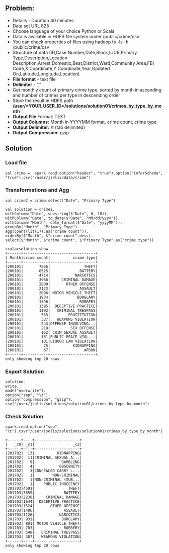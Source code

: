 ## Problem:

- Details - Duration 40 minutes
- Data set URL 825
- Choose language of your choice Python or Scala
- Data is available in HDFS file system under /public/crime/csv
- You can check properties of files using hadoop fs -ls -h /public/crime/csv
- Structure of data (ID,Case Number,Date,Block,IUCR,Primary Type,Description,Location Description,Arrest,Domestic,Beat,District,Ward,Community Area,FBI Code,X Coordinate,Y Coordinate,Year,Updated On,Latitude,Longitude,Location)
- **File format** - text file
- **Delimiter** - “,”
- Get monthly count of primary crime type, sorted by month in ascending and number of crimes per type in descending order
- Store the result in HDFS path **/user/<YOUR_USER_ID>/solutions/solution01/crimes_by_type_by_month**
- **Output File** Format: TEXT
- **Output Columns:** Month in YYYYMM format, crime count, crime type
- **Output Delimiter:** \t (tab delimited)
- **Output Compression:** gzip

## Solution

### Load file

```
val crime =  spark.read.option("header", "true").option("inferSchema", "true").csv("/user/jsolis/data/crime")
```

### Transformations and Agg

```
val crime2 = crime.select("Date", "Primary Type")

val solution = crime2.
withColumn("Date", substring($"Date", 0, 10)).
withColumn("Date", to_date($"Date", "MM/dd/yyyy")).
withColumn("Month", date_format($"Date", "yyyyMM")).
groupBy("Month", "Primary Type").
agg(count(lit(1)).as("crime count")).
orderBy($"Month", $"crime count".desc).
select($"Month", $"crime count", $"Primary Type".as("crime type"))

scala>solution.show
+------+-----------+--------------------+
| Month|crime count|          crime type|
+------+-----------+--------------------+
|200101|       7866|               THEFT|
|200101|       6525|             BATTERY|
|200101|       4714|           NARCOTICS|
|200101|       3966|     CRIMINAL DAMAGE|
|200101|       2800|       OTHER OFFENSE|
|200101|       2123|             ASSAULT|
|200101|       2096| MOTOR VEHICLE THEFT|
|200101|       1934|            BURGLARY|
|200101|       1396|             ROBBERY|
|200101|       1395|  DECEPTIVE PRACTICE|
|200101|       1192|   CRIMINAL TRESPASS|
|200101|        563|        PROSTITUTION|
|200101|        337|   WEAPONS VIOLATION|
|200101|        243|OFFENSE INVOLVING...|
|200101|        218|         SEX OFFENSE|
|200101|        162| CRIM SEXUAL ASSAULT|
|200101|        161|PUBLIC PEACE VIOL...|
|200101|        101|LIQUOR LAW VIOLATION|
|200101|         75|          KIDNAPPING|
|200101|         67|               ARSON|
+------+-----------+--------------------+
only showing top 20 rows

```

### Export Solution

```
solution.
write.
mode("overwrite").
option("sep", "\t").
option("compression", "gzip").
csv("/user/jsolis/solutions/solution01/crimes_by_type_by_month")
```

### Check Solution

```
spark.read.option("sep", "\t").csv("/user/jsolis/solutions/solution01/crimes_by_type_by_month").show

+------+----+--------------------+
|   _c0| _c1|                 _c2|
+------+----+--------------------+
|201702|  13|          KIDNAPPING|
|201702|  11|CRIMINAL SEXUAL A...|
|201702|   9|            GAMBLING|
|201702|   4|           OBSCENITY|
|201702|   3|CONCEALED CARRY L...|
|201702|   1|        NON-CRIMINAL|
|201702|   1|NON-CRIMINAL (SUB...|
|201702|   1|    PUBLIC INDECENCY|
|201703|4501|               THEFT|
|201703|3859|             BATTERY|
|201703|2238|     CRIMINAL DAMAGE|
|201703|1644|  DECEPTIVE PRACTICE|
|201703|1524|       OTHER OFFENSE|
|201703|1486|             ASSAULT|
|201703|1126|           NARCOTICS|
|201703| 931|            BURGLARY|
|201703| 801| MOTOR VEHICLE THEFT|
|201703| 783|             ROBBERY|
|201703| 548|   CRIMINAL TRESPASS|
|201703| 307|   WEAPONS VIOLATION|
+------+----+--------------------+
only showing top 20 rows
```
